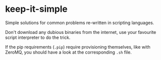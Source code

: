 keep-it-simple
==============

Simple solutions for common problems re-written in scripting languages.

Don't download any dubious binaries from the internet, use your favourite script interpreter to do the trick.

If the pip requirements (`.pip`) require provisioning themselves, like with 
ZeroMQ, you should have a look at the corresponding `.sh` file.
